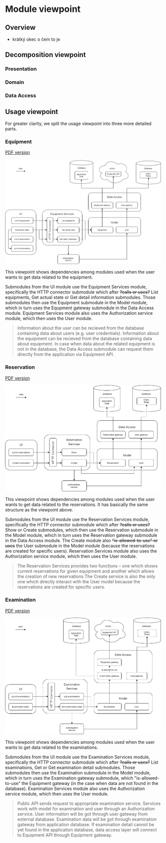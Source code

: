 # Module viewpoint #
## Overview ##
- krátký okec o čem to je

## Decomposition viewpoint ##
### Presentation ###

### Domain ###

### Data Access ###

## Usage viewpoint ##

For greater clarity, we split the usage viewpoint into three more detailed parts.

### Equipment ###

[PDF version](img/EquipmentUsageViewpoint.pdf)

![Image description.](img/EquipmentUsageViewpoint.png)

This viewpoint shows dependencies among modules used when the user wants to get data related to the equipment.

Submodules from the UI module use the Equipment Services module, specifically the HTTP connector submodule which after ~~?calls or uses?~~ List equipments, Get actual state or Get detail information submodules. Those submodules then use the Equipment submodule in the Model module, which in turn uses the Equpment gateway submodule in the Data Access module. Equipment Services module also uses the Authorization service module, which then uses the User module. 

> Information about the user can be recieved from the database containing data about users (e.g. user credentials). Information about the equipment can be recieved from the database containing data about equipment. In case when data about the related equipment is not in the database, the Data Access submodule can request them directly from the application via Equipment API.

### Reservation ###

[PDF version](img/ReservationUsageViewpoint.pdf)

![Image description.](img/ReservationUsageViewpoint.png)

This viewpoint shows dependencies among modules used when the user wants to get data related to the reservations. It has basically the same structure as the viewpoint above. 

Submodules from the UI module use the Reservation Services module, specifically the HTTP connector submodule which after ~~?calls or uses?~~ Show or Create submodules, which then use the Reservation submodule in the Model module, which in turn uses the Reservation gateway submodule in the Data Access module. The Create module also ~~"is-allowed-to-use" or uses~~ the User submodule in the Model module (because the reservations are created for specific users). Reservation Services module also uses the Authorization service module, which then uses the User module.

> The Reservation Services provides two functions – one which shows current reservations for given equipment and another which allows the creation of new reservations 
> The Create service is also the only one which directly interact with the User model because the reservations are created for specific users. 

### Examination ###

[PDF version](img/ExaminationUsageViewpoint.pdf)

![Image description.](img/ExaminationUsageViewpoint.png)

This viewpoint shows dependencies among modules used when the user wants to get data related to the examinations. 

Submodules from the UI module use the Examination Services module, specifically the HTTP connector submodule which after ~~?calls or uses?~~ List examinations, Get or Get examination detail submodules. Those submodules then use the Examination submodule in the Model module, which in turn uses the Examination gateway submodule, which "is-allowed-to-use" the Equipment gateway (in the case when data are not found in the database). Examination Services module also uses the Authorization service module, which then uses the User module. 

> Public API sends request to appropriate examination service. Services work with model for examination and user through an Authorization service. User information will be got through user gateway from external database. Examination data will be got through examination gateway from application database. If examination detail cannot be yet found in the application database, data access layer will connect to Equipment API through Equipment gateway. 

